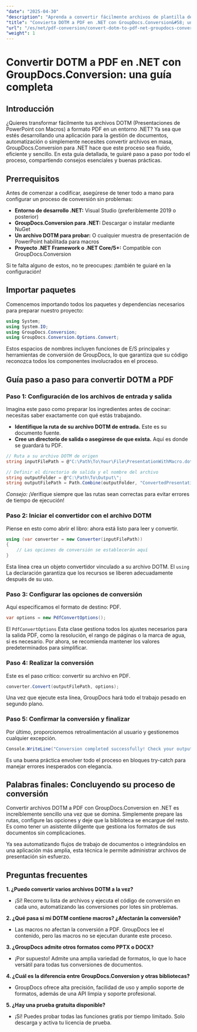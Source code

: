 ```yaml
---
"date": "2025-04-30"
"description": "Aprenda a convertir fácilmente archivos de plantilla de Microsoft Word (.dotm) a PDF con la potente biblioteca GroupDocs.Conversion para .NET. Optimice la gestión de documentos."
"title": "Convierta DOTM a PDF en .NET con GroupDocs.Conversion&#58; una guía completa"
"url": "/es/net/pdf-conversion/convert-dotm-to-pdf-net-groupdocs-conversion/"
"weight": 1
---
```


# Convertir DOTM a PDF en .NET con GroupDocs.Conversion: una guía completa

## Introducción

¿Quieres transformar fácilmente tus archivos DOTM (Presentaciones de PowerPoint con Macros) a formato PDF en un entorno .NET? Ya sea que estés desarrollando una aplicación para la gestión de documentos, automatización o simplemente necesites convertir archivos en masa, GroupDocs.Conversion para .NET hace que este proceso sea fluido, eficiente y sencillo. En esta guía detallada, te guiaré paso a paso por todo el proceso, compartiendo consejos esenciales y buenas prácticas.

## Prerrequisitos

Antes de comenzar a codificar, asegúrese de tener todo a mano para configurar un proceso de conversión sin problemas:

- **Entorno de desarrollo .NET:** Visual Studio (preferiblemente 2019 o posterior)
- **GroupDocs.Conversion para .NET:** Descargar o instalar mediante NuGet
- **Un archivo DOTM para probar:** O cualquier muestra de presentación de PowerPoint habilitada para macros
- **Proyecto .NET Framework o .NET Core/5+:** Compatible con GroupDocs.Conversion

Si te falta alguno de estos, no te preocupes: ¡también te guiaré en la configuración!


## Importar paquetes

Comencemos importando todos los paquetes y dependencias necesarios para preparar nuestro proyecto:

```csharp
using System;
using System.IO;
using GroupDocs.Conversion;
using GroupDocs.Conversion.Options.Convert;
```

Estos espacios de nombres incluyen funciones de E/S principales y herramientas de conversión de GroupDocs, lo que garantiza que su código reconozca todos los componentes involucrados en el proceso.


## Guía paso a paso para convertir DOTM a PDF

### Paso 1: Configuración de los archivos de entrada y salida

Imagina este paso como preparar los ingredientes antes de cocinar: necesitas saber exactamente con qué estás trabajando.

- **Identifique la ruta de su archivo DOTM de entrada.** Este es su documento fuente.
- **Cree un directorio de salida o asegúrese de que exista.** Aquí es donde se guardará tu PDF.

```csharp
// Ruta a su archivo DOTM de origen
string inputFilePath = @"C:\Path\To\Your\File\PresentationWithMacro.dotm";

// Definir el directorio de salida y el nombre del archivo
string outputFolder = @"C:\Path\To\Output\";
string outputFilePath = Path.Combine(outputFolder, "ConvertedPresentation.pdf");
```

*Consejo:* ¡Verifique siempre que las rutas sean correctas para evitar errores de tiempo de ejecución!

### Paso 2: Iniciar el convertidor con el archivo DOTM

Piense en esto como abrir el libro: ahora está listo para leer y convertir.

```csharp
using (var converter = new Converter(inputFilePath))
{
    // Las opciones de conversión se establecerán aquí
}
```

Esta línea crea un objeto convertidor vinculado a su archivo DOTM. El `using` La declaración garantiza que los recursos se liberen adecuadamente después de su uso.

### Paso 3: Configurar las opciones de conversión

Aquí especificamos el formato de destino: PDF.

```csharp
var options = new PdfConvertOptions();
```

El `PdfConvertOptions` Esta clase gestiona todos los ajustes necesarios para la salida PDF, como la resolución, el rango de páginas o la marca de agua, si es necesario. Por ahora, se recomienda mantener los valores predeterminados para simplificar.

### Paso 4: Realizar la conversión

Este es el paso crítico: convertir su archivo en PDF.

```csharp
converter.Convert(outputFilePath, options);
```

Una vez que ejecute esta línea, GroupDocs hará todo el trabajo pesado en segundo plano.

### Paso 5: Confirmar la conversión y finalizar

Por último, proporcionemos retroalimentación al usuario y gestionemos cualquier excepción.

```csharp
Console.WriteLine("Conversion completed successfully! Check your output at: " + outputFilePath);
```

Es una buena práctica envolver todo el proceso en bloques try-catch para manejar errores inesperados con elegancia.


## Palabras finales: Concluyendo su proceso de conversión

Convertir archivos DOTM a PDF con GroupDocs.Conversion en .NET es increíblemente sencillo una vez que se domina. Simplemente prepare las rutas, configure las opciones y deje que la biblioteca se encargue del resto. Es como tener un asistente diligente que gestiona los formatos de sus documentos sin complicaciones.

Ya sea automatizando flujos de trabajo de documentos o integrándolos en una aplicación más amplia, esta técnica le permite administrar archivos de presentación sin esfuerzo.


## Preguntas frecuentes

**1. ¿Puedo convertir varios archivos DOTM a la vez?**  
- ¡Sí! Recorre tu lista de archivos y ejecuta el código de conversión en cada uno, automatizando las conversiones por lotes sin problemas.

**2. ¿Qué pasa si mi DOTM contiene macros? ¿Afectarán la conversión?**  
- Las macros no afectan la conversión a PDF. GroupDocs lee el contenido, pero las macros no se ejecutan durante este proceso.

**3. ¿GroupDocs admite otros formatos como PPTX o DOCX?**  
- ¡Por supuesto! Admite una amplia variedad de formatos, lo que lo hace versátil para todas tus conversiones de documentos.

**4. ¿Cuál es la diferencia entre GroupDocs.Conversion y otras bibliotecas?**  
- GroupDocs ofrece alta precisión, facilidad de uso y amplio soporte de formatos, además de una API limpia y soporte profesional.

**5. ¿Hay una prueba gratuita disponible?**  
- ¡Sí! Puedes probar todas las funciones gratis por tiempo limitado. Solo descarga y activa tu licencia de prueba.